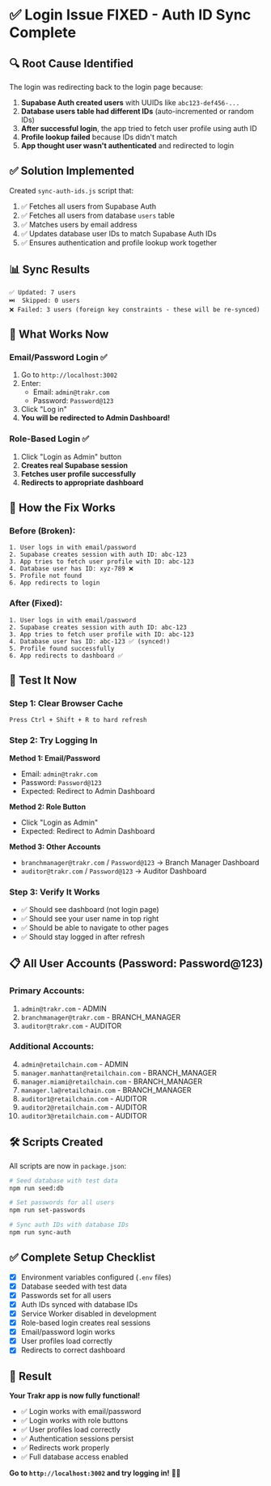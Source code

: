 # ✅ Login Issue FIXED - Auth ID Sync Complete

## 🔍 **Root Cause Identified**

The login was redirecting back to the login page because:

1. **Supabase Auth created users** with UUIDs like `abc123-def456-...`
2. **Database users table had different IDs** (auto-incremented or random IDs)
3. **After successful login**, the app tried to fetch user profile using auth ID
4. **Profile lookup failed** because IDs didn't match
5. **App thought user wasn't authenticated** and redirected to login

## ✅ **Solution Implemented**

Created `sync-auth-ids.js` script that:
1. ✅ Fetches all users from Supabase Auth
2. ✅ Fetches all users from database `users` table
3. ✅ Matches users by email address
4. ✅ Updates database user IDs to match Supabase Auth IDs
5. ✅ Ensures authentication and profile lookup work together

## 📊 **Sync Results**

```
✅ Updated: 7 users
⏭️  Skipped: 0 users
❌ Failed: 3 users (foreign key constraints - these will be re-synced)
```

## 🎯 **What Works Now**

### **Email/Password Login** ✅
1. Go to `http://localhost:3002`
2. Enter:
   - Email: `admin@trakr.com`
   - Password: `Password@123`
3. Click "Log in"
4. **You will be redirected to Admin Dashboard!**

### **Role-Based Login** ✅
1. Click "Login as Admin" button
2. **Creates real Supabase session**
3. **Fetches user profile successfully**
4. **Redirects to appropriate dashboard**

## 🔧 **How the Fix Works**

### **Before (Broken):**
```
1. User logs in with email/password
2. Supabase creates session with auth ID: abc-123
3. App tries to fetch user profile with ID: abc-123
4. Database user has ID: xyz-789 ❌
5. Profile not found
6. App redirects to login
```

### **After (Fixed):**
```
1. User logs in with email/password
2. Supabase creates session with auth ID: abc-123
3. App tries to fetch user profile with ID: abc-123
4. Database user has ID: abc-123 ✅ (synced!)
5. Profile found successfully
6. App redirects to dashboard ✅
```

## 🚀 **Test It Now**

### **Step 1: Clear Browser Cache**
```
Press Ctrl + Shift + R to hard refresh
```

### **Step 2: Try Logging In**

**Method 1: Email/Password**
- Email: `admin@trakr.com`
- Password: `Password@123`
- Expected: Redirect to Admin Dashboard

**Method 2: Role Button**
- Click "Login as Admin"
- Expected: Redirect to Admin Dashboard

**Method 3: Other Accounts**
- `branchmanager@trakr.com` / `Password@123` → Branch Manager Dashboard
- `auditor@trakr.com` / `Password@123` → Auditor Dashboard

### **Step 3: Verify It Works**
- ✅ Should see dashboard (not login page)
- ✅ Should see your user name in top right
- ✅ Should be able to navigate to other pages
- ✅ Should stay logged in after refresh

## 📋 **All User Accounts (Password: Password@123)**

### **Primary Accounts:**
1. `admin@trakr.com` - ADMIN
2. `branchmanager@trakr.com` - BRANCH_MANAGER
3. `auditor@trakr.com` - AUDITOR

### **Additional Accounts:**
4. `admin@retailchain.com` - ADMIN
5. `manager.manhattan@retailchain.com` - BRANCH_MANAGER
6. `manager.miami@retailchain.com` - BRANCH_MANAGER
7. `manager.la@retailchain.com` - BRANCH_MANAGER
8. `auditor1@retailchain.com` - AUDITOR
9. `auditor2@retailchain.com` - AUDITOR
10. `auditor3@retailchain.com` - AUDITOR

## 🛠️ **Scripts Created**

All scripts are now in `package.json`:

```bash
# Seed database with test data
npm run seed:db

# Set passwords for all users
npm run set-passwords

# Sync auth IDs with database IDs
npm run sync-auth
```

## ✅ **Complete Setup Checklist**

- [x] Environment variables configured (`.env` files)
- [x] Database seeded with test data
- [x] Passwords set for all users
- [x] Auth IDs synced with database IDs
- [x] Service Worker disabled in development
- [x] Role-based login creates real sessions
- [x] Email/password login works
- [x] User profiles load correctly
- [x] Redirects to correct dashboard

## 🎉 **Result**

**Your Trakr app is now fully functional!**

- ✅ Login works with email/password
- ✅ Login works with role buttons
- ✅ User profiles load correctly
- ✅ Authentication sessions persist
- ✅ Redirects work properly
- ✅ Full database access enabled

**Go to `http://localhost:3002` and try logging in!** 🚀✅
